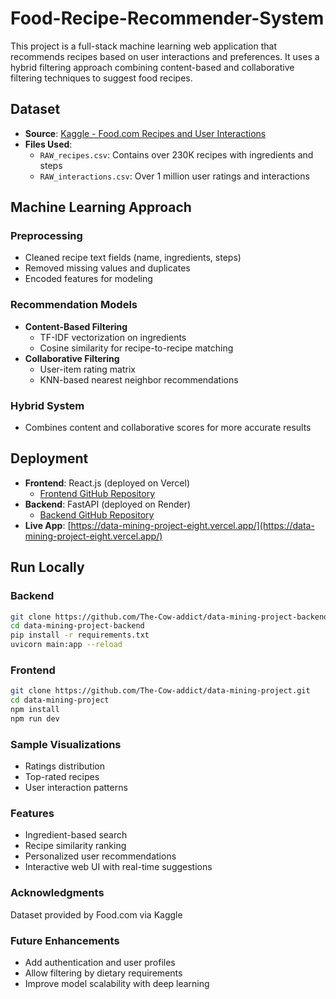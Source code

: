 # Food-Recipe-Recommender-System
This project is a full-stack machine learning web application that recommends recipes based on user interactions and preferences. It uses a hybrid filtering approach combining content-based and collaborative filtering techniques to suggest food recipes.

## Dataset

- **Source**: [Kaggle - Food.com Recipes and User Interactions](https://www.kaggle.com/datasets/shuyangli94/food-com-recipes-and-user-interactions)
- **Files Used**:
  - `RAW_recipes.csv`: Contains over 230K recipes with ingredients and steps
  - `RAW_interactions.csv`: Over 1 million user ratings and interactions


## Machine Learning Approach

### Preprocessing
- Cleaned recipe text fields (name, ingredients, steps)
- Removed missing values and duplicates
- Encoded features for modeling

### Recommendation Models
- **Content-Based Filtering**
  - TF-IDF vectorization on ingredients
  - Cosine similarity for recipe-to-recipe matching
- **Collaborative Filtering**
  - User-item rating matrix
  - KNN-based nearest neighbor recommendations

### Hybrid System
- Combines content and collaborative scores for more accurate results

## Deployment

- **Frontend**: React.js (deployed on Vercel)
  - [Frontend GitHub Repository](https://github.com/The-Cow-addict/data-mining-project)
- **Backend**: FastAPI (deployed on Render)
  - [Backend GitHub Repository](https://github.com/The-Cow-addict/data-mining-project-backend)
- **Live App**: [https://data-mining-project-eight.vercel.app/](https://data-mining-project-eight.vercel.app/)

## Run Locally

### Backend
```bash
git clone https://github.com/The-Cow-addict/data-mining-project-backend.git
cd data-mining-project-backend
pip install -r requirements.txt
uvicorn main:app --reload
```

### Frontend

```bash
git clone https://github.com/The-Cow-addict/data-mining-project.git
cd data-mining-project
npm install
npm run dev
```

### Sample Visualizations
- Ratings distribution
- Top-rated recipes
- User interaction patterns

### Features
- Ingredient-based search
- Recipe similarity ranking
- Personalized user recommendations
- Interactive web UI with real-time suggestions

### Acknowledgments
Dataset provided by Food.com via Kaggle

### Future Enhancements
- Add authentication and user profiles
- Allow filtering by dietary requirements
- Improve model scalability with deep learning
